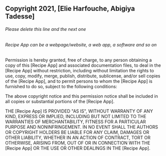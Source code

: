 ## Copyright 2021, [Elie Harfouche, Abigiya Tadesse]

###### Please delete this line and the next one
###### Recipe App can be a webpage/website, a web app, a software and so on

Permission is hereby granted, free of charge, to any person obtaining a copy of this [Recipe App] and associated documentation files, to deal in the [Recipe App] without restriction, including without limitation the rights to use, copy, modify, merge, publish, distribute, sublicense, and/or sell copies of the [Recipe App], and to permit persons to whom the [Recipe App] is furnished to do so, subject to the following conditions:

The above copyright notice and this permission notice shall be included in all copies or substantial portions of the [Recipe App].

THE [Recipe App] IS PROVIDED "AS IS", WITHOUT WARRANTY OF ANY KIND, EXPRESS OR IMPLIED, INCLUDING BUT NOT LIMITED TO THE WARRANTIES OF MERCHANTABILITY, FITNESS FOR A PARTICULAR PURPOSE AND NONINFRINGEMENT. IN NO EVENT SHALL THE AUTHORS OR COPYRIGHT HOLDERS BE LIABLE FOR ANY CLAIM, DAMAGES OR OTHER LIABILITY, WHETHER IN AN ACTION OF CONTRACT, TORT OR OTHERWISE, ARISING FROM, OUT OF OR IN CONNECTION WITH THE [Recipe App] OR THE USE OR OTHER DEALINGS IN THE [Recipe App].
